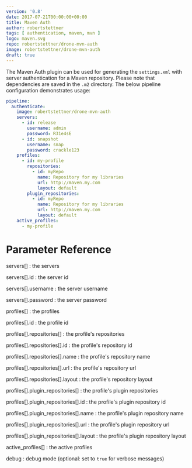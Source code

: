 ```yaml
---
version: '0.8'
date: 2017-07-21T00:00:00+00:00
title: Maven Auth
author: robertstettner
tags: [ authentication, maven, mvn ]
logo: maven.svg
repo: robertstettner/drone-mvn-auth
image: robertstettner/drone-mvn-auth
draft: true
---
```

The Maven Auth plugin can be used for generating the `settings.xml` with server authentication for a Maven repository. Please note that dependencies are saved in the `.m2` directory. The below pipeline configuration demonstrates usage: 

```yaml
pipeline:
  authenticate:
    image: robertstettner/drone-mvn-auth
    servers:
      - id: release
        username: admin
        password: R31e4sE
      - id: snapshot
        username: snap
        password: crackle123
    profiles:
      - id: my-profile
        repositories:
          - id: myRepo
            name: Repository for my libraries
            url: http://maven.my.com
            layout: default
        plugin_repositories:
          - id: myRepo
            name: Repository for my libraries
            url: http://maven.my.com
            layout: default
    active_profiles:
      - my-profile
```

# Parameter Reference

servers[]
: the servers

servers[].id
: the server id

servers[].username
: the server username

servers[].password
: the server password

profiles[]
: the profiles

profiles[].id
: the profile id

profiles[].repositories[]
: the profile's repositories

profiles[].repositories[].id
: the profile's repository id

profiles[].repositories[].name
: the profile's repository name

profiles[].repositories[].url
: the profile's repository url

profiles[].repositories[].layout
: the profile's repository layout

profiles[].plugin_repositories[]
: the profile's plugin repositories

profiles[].plugin_repositories[].id
: the profile's plugin repository id

profiles[].plugin_repositories[].name
: the profile's plugin repository name

profiles[].plugin_repositories[].url
: the profile's plugin repository url

profiles[].plugin_repositories[].layout
: the profile's plugin repository layout

active_profiles[]
: the active profiles

debug
: debug mode (optional: set to `true` for verbose messages)


